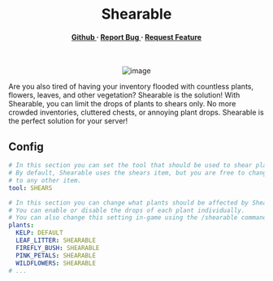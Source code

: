 <div align='center'>

<h1>Shearable</h1>
<p></p>

<p></p>

<h4> <a href="https://github.com/sieadev/shearable/"> Github </a> <span> · </span> <a href="https://github.com/sieadev/shearable/issues"> Report Bug </a> <span> · </span> <a href="https://github.com/sieadev/shearable/issues"> Request Feature </a> </h4>
<br>

![image](https://github.com/user-attachments/assets/ab8194f9-4927-4e8c-906c-58ec57d58839)

</div>

Are you also tired of having your inventory flooded with countless
plants, flowers, leaves, and other vegetation? Shearable is the solution!
With Shearable,  you can limit the drops of plants to shears only.
No more crowded inventories, cluttered chests, or annoying plant drops.
Shearable is the perfect solution for your server!

## Config
```yml
# In this section you can set the tool that should be used to shear plants.
# By default, Shearable uses the shears item, but you are free to change it
# to any other item.
tool: SHEARS

# In this section you can change what plants should be affected by Shearable.
# You can enable or disable the drops of each plant individually.
# You can also change this setting in-game using the /shearable command.
plants:
  KELP: DEFAULT
  LEAF_LITTER: SHEARABLE
  FIREFLY_BUSH: SHEARABLE
  PINK_PETALS: SHEARABLE
  WILDFLOWERS: SHEARABLE
# ...
```
